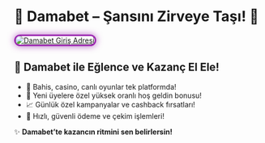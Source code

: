 <h1>💎 Damabet – Şansını Zirveye Taşı! 🎰</h1>

<a href="https://cutt.ly/DamabetLink" title="Damabet Giriş">
  <img src="https://i.ibb.co/BtMhhf6/g-venligiris.jpg" alt="Damabet Giriş Adresi" style="max-width: 100%; border: 3px solid #9c27b0; border-radius: 14px; box-shadow: 0px 0px 14px rgba(156, 39, 176, 0.7);">
</a>

<h2>🌟 Damabet ile Eğlence ve Kazanç El Ele!</h2>
<ul>
  <li>🎲 Bahis, casino, canlı oyunlar tek platformda!</li>
  <li>🎁 Yeni üyelere özel yüksek oranlı hoş geldin bonusu!</li>
  <li>📈 Günlük özel kampanyalar ve cashback fırsatları!</li>
  <li>🔐 Hızlı, güvenli ödeme ve çekim işlemleri!</li>
</ul>

<p>✨ <strong>Damabet’te kazancın ritmini sen belirlersin!</strong></p>

<meta name="description" content="Damabet ile bahis, casino ve yüksek bonuslarla dolu bir dünyaya adım at. Güncel giriş adresi burada!">
